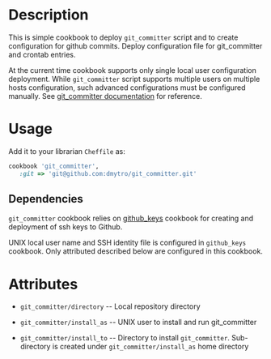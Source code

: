 Description
===========

This is simple cookbook to deploy `git_committer` script and to create configuration for github commits. Deploy configuration file for git_committer and crontab entries.

At the current time cookbook supports only single local user configuration deployment. While `git_committer` script supports multiple users on multiple hosts configuration, such advanced configurations must be configured manually. See [git_committer documentation](git_committer/blob/master/GIT_COMMITTER.md) for reference.

Usage
============

Add it to your librarian `Cheffile` as:

````ruby
cookbook 'git_committer',
   :git => 'git@github.com:dmytro/git_committer.git'
````

Dependencies
-----------

`git_committer` cookbook relies on [github_keys](http://github.com:dmytro/github_keys.git) cookbook for creating and  deployment of ssh keys to Github.

UNIX local user name and SSH identity file is configured in `github_keys` cookbook. Only attributed described below are configured in this cookbook.


Attributes
==========

* `git_committer/directory`  -- Local repository directory

* `git_committer/install_as`   --  UNIX user to install and run git_committer

* `git_committer/install_to` --
   Directory to install `git_committer`. Sub-directory is created under `git_committer/install_as` home directory


